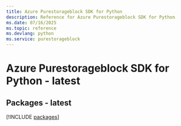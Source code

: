 ```yaml
---
title: Azure Purestorageblock SDK for Python
description: Reference for Azure Purestorageblock SDK for Python
ms.date: 07/16/2025
ms.topic: reference
ms.devlang: python
ms.service: purestorageblock
---
```

# Azure Purestorageblock SDK for Python - latest
## Packages - latest
[!INCLUDE [packages](purestorageblock-index.md)]